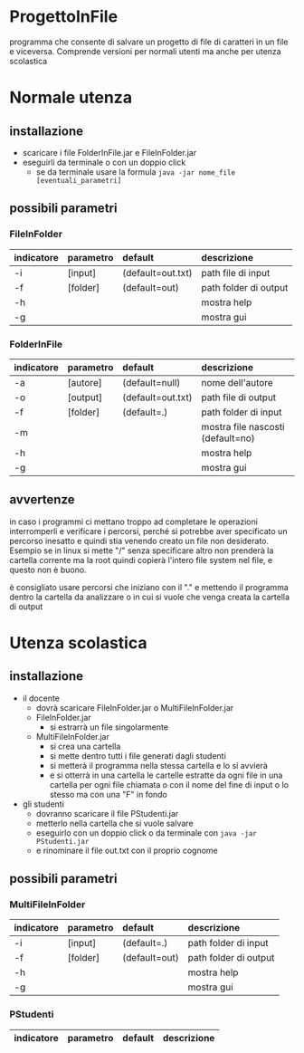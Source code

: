 # ProgettoInFile

programma che consente di salvare un progetto di file di caratteri in un file e viceversa.
Comprende versioni per normali utenti ma anche per utenza scolastica

# Normale utenza

## installazione

- scaricare i file FolderInFile.jar e FileInFolder.jar
- eseguirli da terminale o con un doppio click
	- se da terminale usare la formula ```java -jar nome_file [eventuali_parametri]```

## possibili parametri

### FileInFolder 
| indicatore | parametro | default           | descrizione           |
| :--------- | :-------- | :---------------- | :-------------------- |
| -i         | [input]   | (default=out.txt) | path file di input    |
| -f         | [folder]  | (default=out)     | path folder di output |
| -h         |           |                   | mostra help           |
| -g         |           |                   | mostra gui            |

### FolderInFile

| indicatore | parametro | default           | descrizione                       |
| :--------- | :-------- | :---------------- | :-------------------------------- |
| -a         | [autore]  | (default=null)    | nome dell'autore                  |
| -o         | [output]  | (default=out.txt) | path file di output               |
| -f         | [folder]  | (default=.)       | path folder di input              |
| -m         |           |                   | mostra file nascosti (default=no) |
| -h         |           |                   | mostra help                       |
| -g         |           |                   | mostra gui                        |


## avvertenze  
in caso i programmi ci mettano troppo ad completare le operazioni interromperli e verificare i percorsi, perché si potrebbe aver specificato un percorso inesatto e quindi stia venendo creato un file non desiderato.
Esempio se in linux si mette "/" senza specificare altro non prenderà la cartella corrente ma la root quindi copierà l'intero file system nel file, e questo non è buono.

è consigliato usare percorsi che iniziano con il "." e mettendo il programma dentro la cartella da analizzare o in cui si vuole che venga creata la cartella di output

# Utenza scolastica

## installazione 

- il docente 
	- dovrà scaricare FileInFolder.jar o MultiFileInFolder.jar
	- FileInFolder.jar
		- si estrarrà un file singolarmente
	- MultiFileInFolder.jar
		- si crea una cartella 
		- si mette dentro tutti i file generati dagli studenti
		- si metterà il programma nella stessa cartella e lo si avvierà
		- e si otterrà in una cartella le cartelle estratte da ogni file in una cartella per ogni file chiamata o con il nome del fine di input o lo stesso ma con una "F" in fondo
- gli studenti 
	- dovranno scaricare il file PStudenti.jar 
	- metterlo nella cartella che si vuole salvare
	- eseguirlo con un doppio click o da terminale con ```java -jar PStudenti.jar```
	- e rinominare il file out.txt con il proprio cognome

## possibili parametri

### MultiFileInFolder
| indicatore | parametro | default           | descrizione           |
| :--------- | :-------- | :---------------- | :-------------------- |
| -i         | [input]   | (default=.) 		 | path folder di input  |
| -f         | [folder]  | (default=out)     | path folder di output |
| -h         |           |                   | mostra help           |
| -g         |           |                   | mostra gui            |

### PStudenti

| indicatore | parametro | default           | descrizione                       |
| :--------- | :-------- | :---------------- | :-------------------------------- |
